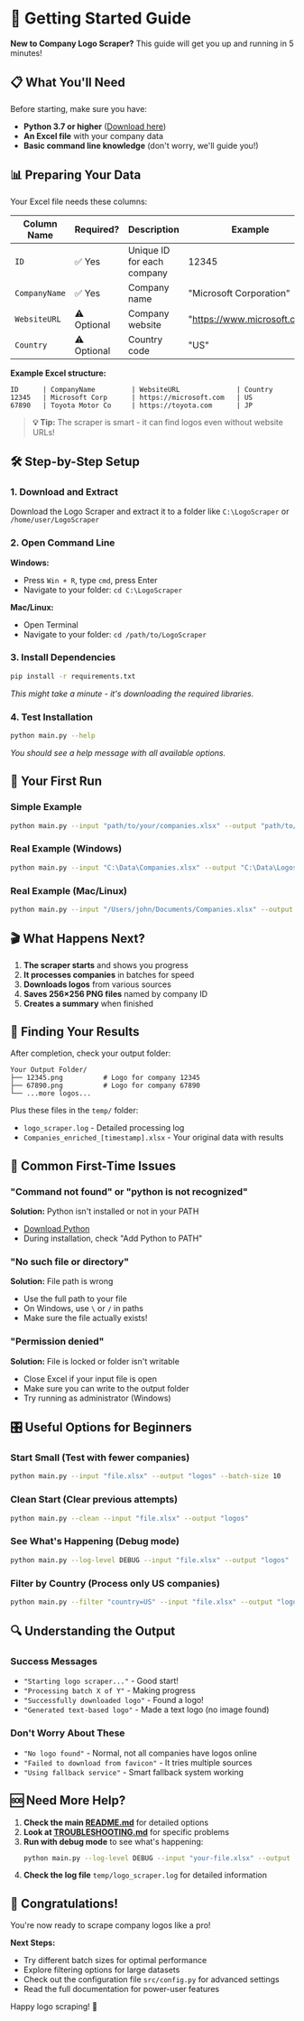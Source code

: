 # 🚀 Getting Started Guide

**New to Company Logo Scraper?** This guide will get you up and running in 5 minutes!

## 📋 What You'll Need

Before starting, make sure you have:
- **Python 3.7 or higher** ([Download here](https://www.python.org/downloads/))
- **An Excel file** with your company data
- **Basic command line knowledge** (don't worry, we'll guide you!)

## 📊 Preparing Your Data

Your Excel file needs these columns:

| Column Name | Required? | Description | Example |
|-------------|-----------|-------------|---------|
| `ID` | ✅ Yes | Unique ID for each company | 12345 |
| `CompanyName` | ✅ Yes | Company name | "Microsoft Corporation" |
| `WebsiteURL` | ⚠️ Optional | Company website | "https://www.microsoft.com" |
| `Country` | ⚠️ Optional | Country code | "US" |

**Example Excel structure:**
```
ID      | CompanyName         | WebsiteURL              | Country
12345   | Microsoft Corp      | https://microsoft.com   | US  
67890   | Toyota Motor Co     | https://toyota.com      | JP
```

> **💡 Tip:** The scraper is smart - it can find logos even without website URLs!

## 🛠️ Step-by-Step Setup

### 1. Download and Extract
Download the Logo Scraper and extract it to a folder like `C:\LogoScraper` or `/home/user/LogoScraper`

### 2. Open Command Line
**Windows:**
- Press `Win + R`, type `cmd`, press Enter
- Navigate to your folder: `cd C:\LogoScraper`

**Mac/Linux:**
- Open Terminal
- Navigate to your folder: `cd /path/to/LogoScraper`

### 3. Install Dependencies
```bash
pip install -r requirements.txt
```
*This might take a minute - it's downloading the required libraries.*

### 4. Test Installation
```bash
python main.py --help
```
*You should see a help message with all available options.*

## 🎯 Your First Run

### Simple Example
```bash
python main.py --input "path/to/your/companies.xlsx" --output "path/to/save/logos"
```

### Real Example (Windows)
```bash
python main.py --input "C:\Data\Companies.xlsx" --output "C:\Data\Logos"
```

### Real Example (Mac/Linux)
```bash
python main.py --input "/Users/john/Documents/Companies.xlsx" --output "/Users/john/Documents/Logos"
```

## 🎬 What Happens Next?

1. **The scraper starts** and shows you progress
2. **It processes companies** in batches for speed
3. **Downloads logos** from various sources
4. **Saves 256×256 PNG files** named by company ID
5. **Creates a summary** when finished

## 📁 Finding Your Results

After completion, check your output folder:
```
Your Output Folder/
├── 12345.png          # Logo for company 12345
├── 67890.png          # Logo for company 67890
└── ...more logos...
```

Plus these files in the `temp/` folder:
- `logo_scraper.log` - Detailed processing log
- `Companies_enriched_[timestamp].xlsx` - Your original data with results

## 🛑 Common First-Time Issues

### "Command not found" or "python is not recognized"
**Solution:** Python isn't installed or not in your PATH
- [Download Python](https://www.python.org/downloads/)
- During installation, check "Add Python to PATH"

### "No such file or directory"  
**Solution:** File path is wrong
- Use the full path to your file
- On Windows, use `\` or `/` in paths
- Make sure the file actually exists!

### "Permission denied"
**Solution:** File is locked or folder isn't writable
- Close Excel if your input file is open
- Make sure you can write to the output folder
- Try running as administrator (Windows)

## 🎛️ Useful Options for Beginners

### Start Small (Test with fewer companies)
```bash
python main.py --input "file.xlsx" --output "logos" --batch-size 10
```

### Clean Start (Clear previous attempts)
```bash
python main.py --clean --input "file.xlsx" --output "logos"
```

### See What's Happening (Debug mode)
```bash
python main.py --log-level DEBUG --input "file.xlsx" --output "logos"
```

### Filter by Country (Process only US companies)
```bash
python main.py --filter "country=US" --input "file.xlsx" --output "logos"
```

## 🔍 Understanding the Output

### Success Messages
- `"Starting logo scraper..."` - Good start!
- `"Processing batch X of Y"` - Making progress
- `"Successfully downloaded logo"` - Found a logo!
- `"Generated text-based logo"` - Made a text logo (no image found)

### Don't Worry About These
- `"No logo found"` - Normal, not all companies have logos online
- `"Failed to download from favicon"` - It tries multiple sources
- `"Using fallback service"` - Smart fallback system working

## 🆘 Need More Help?

1. **Check the main [README.md](README.md)** for detailed options
2. **Look at [TROUBLESHOOTING.md](TROUBLESHOOTING.md)** for specific problems  
3. **Run with debug mode** to see what's happening:
   ```bash
   python main.py --log-level DEBUG --input "your-file.xlsx" --output "logos"
   ```
4. **Check the log file** `temp/logo_scraper.log` for detailed information

## 🎉 Congratulations!

You're now ready to scrape company logos like a pro! 

**Next Steps:**
- Try different batch sizes for optimal performance
- Explore filtering options for large datasets  
- Check out the configuration file `src/config.py` for advanced settings
- Read the full documentation for power-user features

Happy logo scraping! 🎨
